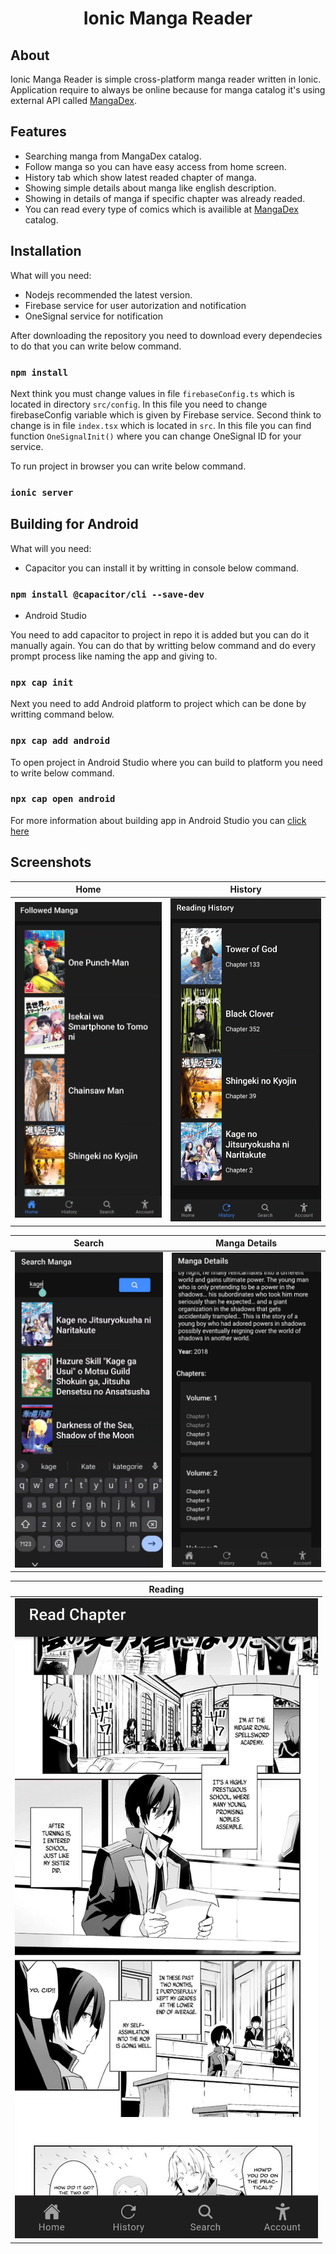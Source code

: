 <h1 align="center">Ionic Manga Reader</h1>

## About
Ionic Manga Reader is simple cross-platform manga reader written in Ionic. Application require to always be online because for manga catalog it's using external API called <a href="https://mangadex.org/">MangaDex</a>.

## Features
- Searching manga from MangaDex catalog.
- Follow manga so you can have easy access from home screen.
- History tab which show latest readed chapter of manga.
- Showing simple details about manga like english description.
- Showing in details of manga if specific chapter was already readed.
- You can read every type of comics which is availible at <a href="https://mangadex.org/">MangaDex</a> catalog.

## Installation

What will you need:
- Nodejs recommended the latest version.
- Firebase service for user autorization and notification
- OneSignal service for notification

After downloading the repository you need to download every dependecies to do that you can write below command.

### `npm install` 

Next think you must change values in file `firebaseConfig.ts` which is located in directory `src/config`. In this file you need to change firebaseConfig variable which is given by Firebase service. Second think to change is in file `index.tsx` which is located in `src`. In this file you can find function `OneSignalInit()` where you can change OneSignal ID for your service.

To run project in browser you can write below command.

### `ionic server`


## Building for Android

What will you need:
- Capacitor you can install it by writting in console below command.
### `npm install @capacitor/cli --save-dev`
- Android Studio

You need to add capacitor to project in repo it is added but you can do it manually again. You can do that by writting below command and do every prompt process like naming the app and giving to.
### `npx cap init`

Next you need to add Android platform to project which can be done by writting command below.
### `npx cap add android`

To open project in Android Studio where you can build to platform you need to write below command.
### `npx cap open android`

For more information about building app in Android Studio you can <a href="https://developer.android.com/studio/run">click here</a>

## Screenshots

| Home | History |
|:-:|:-:|
| ![Home](./screenshots/home.png?raw=true) | ![History](./screenshots/history.png?raw=true) |

| Search | Manga Details |
|:-:|:-:|
| ![Search](./screenshots/search.png?raw=true) | ![Manga Details](./screenshots/details.png?raw=true) |

| Reading |
|:-:|
| ![Reading](./screenshots/reading.png?raw=true) |
